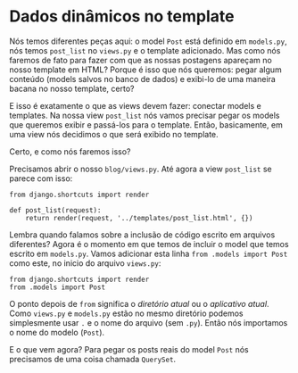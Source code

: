 # Dados dinâmicos no template

Nós temos diferentes peças aqui: o model `Post` está definido em `models.py`, nós temos `post_list` no `views.py` e o template adicionado. Mas como nós faremos de fato para fazer com que as nossas postagens apareçam no nosso template em HTML? Porque é isso que nós queremos: pegar algum conteúdo \(models salvos no banco de dados\) e exibi-lo de uma maneira bacana no nosso template, certo?

E isso é exatamente o que as views devem fazer: conectar models e templates. Na nossa view `post_list` nós vamos precisar pegar os models que queremos exibir e passá-los para o template. Então, basicamente, em uma view nós decidimos o que será exibido no template.

Certo, e como nós faremos isso?

Precisamos abrir o nosso `blog/views.py`. Até agora a view `post_list` se parece com isso:

```text
from django.shortcuts import render

def post_list(request):
    return render(request, '../templates/post_list.html', {})
```

Lembra quando falamos sobre a inclusão de código escrito em arquivos diferentes? Agora é o momento em que temos de incluir o model que temos escrito em `models.py`. Vamos adicionar esta linha `from .models import Post` como este, no inicio do arquivo `views.py`:

```text
from django.shortcuts import render
from .models import Post
```

O ponto depois de `from` significa o _diretório atual_ ou o _aplicativo atual_. Como `views.py` e `models.py` estão no mesmo diretório podemos simplesmente usar `.` e o nome do arquivo \(sem `.py`\). Então nós importamos o nome do modelo \(`Post`\).

E o que vem agora? Para pegar os posts reais do model `Post` nós precisamos de uma coisa chamada `QuerySet`.

